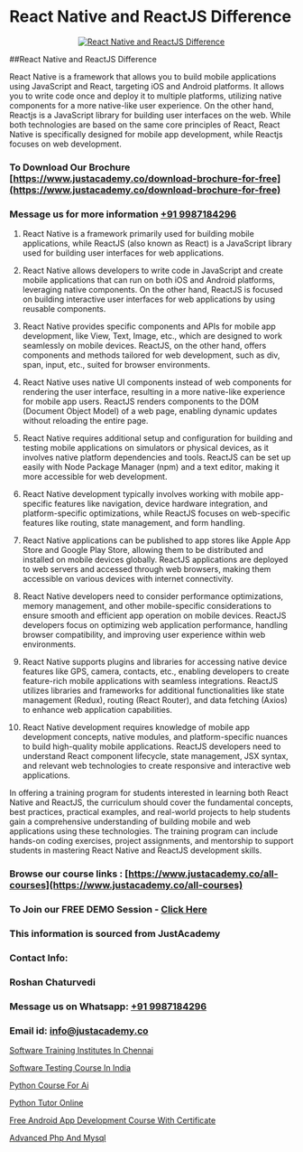 # React Native and ReactJS Difference

<p align="center">
  <a href="https://justacademy.co/course-detail/react-js-training">
    <img src="https://justacademy.co/storage2/course_image/1676636938_course_image.webp" alt="React Native and ReactJS Difference">
  </a>
</p>
##React Native and ReactJS Difference

React Native is a framework that allows you to build mobile applications using JavaScript and React, targeting iOS and Android platforms. It allows you to write code once and deploy it to multiple platforms, utilizing native components for a more native-like user experience. On the other hand, Reactjs is a JavaScript library for building user interfaces on the web. While both technologies are based on the same core principles of React, React Native is specifically designed for mobile app development, while Reactjs focuses on web development.
### To Download Our Brochure [https://www.justacademy.co/download-brochure-for-free](https://www.justacademy.co/download-brochure-for-free)
### Message us for more information [+91 9987184296](https://api.whatsapp.com/send?phone=919987184296)
1) React Native is a framework primarily used for building mobile applications, while ReactJS (also known as React) is a JavaScript library used for building user interfaces for web applications.

2) React Native allows developers to write code in JavaScript and create mobile applications that can run on both iOS and Android platforms, leveraging native components. On the other hand, ReactJS is focused on building interactive user interfaces for web applications by using reusable components.

3) React Native provides specific components and APIs for mobile app development, like View, Text, Image, etc., which are designed to work seamlessly on mobile devices. ReactJS, on the other hand, offers components and methods tailored for web development, such as div, span, input, etc., suited for browser environments.

4) React Native uses native UI components instead of web components for rendering the user interface, resulting in a more native-like experience for mobile app users. ReactJS renders components to the DOM (Document Object Model) of a web page, enabling dynamic updates without reloading the entire page.

5) React Native requires additional setup and configuration for building and testing mobile applications on simulators or physical devices, as it involves native platform dependencies and tools. ReactJS can be set up easily with Node Package Manager (npm) and a text editor, making it more accessible for web development.

6) React Native development typically involves working with mobile app-specific features like navigation, device hardware integration, and platform-specific optimizations, while ReactJS focuses on web-specific features like routing, state management, and form handling.

7) React Native applications can be published to app stores like Apple App Store and Google Play Store, allowing them to be distributed and installed on mobile devices globally. ReactJS applications are deployed to web servers and accessed through web browsers, making them accessible on various devices with internet connectivity.

8) React Native developers need to consider performance optimizations, memory management, and other mobile-specific considerations to ensure smooth and efficient app operation on mobile devices. ReactJS developers focus on optimizing web application performance, handling browser compatibility, and improving user experience within web environments.

9) React Native supports plugins and libraries for accessing native device features like GPS, camera, contacts, etc., enabling developers to create feature-rich mobile applications with seamless integrations. ReactJS utilizes libraries and frameworks for additional functionalities like state management (Redux), routing (React Router), and data fetching (Axios) to enhance web application capabilities.

10) React Native development requires knowledge of mobile app development concepts, native modules, and platform-specific nuances to build high-quality mobile applications. ReactJS developers need to understand React component lifecycle, state management, JSX syntax, and relevant web technologies to create responsive and interactive web applications.

In offering a training program for students interested in learning both React Native and ReactJS, the curriculum should cover the fundamental concepts, best practices, practical examples, and real-world projects to help students gain a comprehensive understanding of building mobile and web applications using these technologies. The training program can include hands-on coding exercises, project assignments, and mentorship to support students in mastering React Native and ReactJS development skills.

### Browse our course links : [https://www.justacademy.co/all-courses](https://www.justacademy.co/all-courses) 
### To Join our FREE DEMO Session - [Click Here](https://www.justacademy.co/register-for-course-demo)


### This information is sourced from JustAcademy
### Contact Info:
### Roshan Chaturvedi
### Message us on Whatsapp: [+91 9987184296](https://api.whatsapp.com/send?phone=919987184296)
### Email id: [info@justacademy.co](mailto:info@justacademy.co)
                
[Software Training Institutes In Chennai](https://www.linkedin.com/pulse/software-training-institutes-chennai-justacademy-kolkata-afdvc?trackingId=FlOmDvLD7e1Y%2FjGBJYLC8Q%3D%3D&lipi=urn%3Ali%3Apage%3Ad_flagship3_company_admin%3BiAa60KZ1TYi9BxLlFQwGgg%3D%3D)

[Software Testing Course In India](https://www.linkedin.com/pulse/software-testing-course-india-justacademy-kolkata-f5qsc?trackingId=uZ1%2FRBlZjw8Ekjb9FnOT2w%3D%3D&lipi=urn%3Ali%3Apage%3Ad_flagship3_company_admin%3BiAa60KZ1TYi9BxLlFQwGgg%3D%3D)

[Python Course For Ai](https://medium.com/@shivamja27/python-course-for-ai-fde1b7a5af21)

[Python Tutor Online](https://medium.com/@ranepooja/python-tutor-online-8ec95fc01522)

[Free Android App Development Course With Certificate](https://justacademyin.github.io/justacademy/free-android-app-development-course-with-certificate)

[Advanced Php And Mysql](https://justacademyin.github.io/justacademy/advanced-php-and-mysql)

